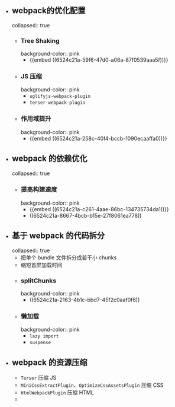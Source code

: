 - ## webpack的优化配置
  collapsed:: true
	- ### Tree Shaking
	  background-color:: pink
		- {{embed ((6524c21a-59f6-47d0-a06a-87f0539aaa5f))}}
	- ### JS 压缩
	  background-color:: pink
		- `uglifyjs-webpack-plugin`
		- `terser-webpack-plugin`
	- ### 作用域提升
	  background-color:: pink
		- {{embed ((6524c21a-258c-40f4-bccb-1090ecaaffa0))}}
- ## webpack 的依赖优化
  collapsed:: true
	- ### 提高构建速度
	  background-color:: pink
		- {{embed ((6524c21a-c261-4aae-86bc-134735734da1))}}
		- ((6524c21a-8667-4bcb-b15e-27f8061ea778))
- ## 基于 webpack 的代码拆分
  collapsed:: true
	- 把单个 bundle 文件拆分成若干小 chunks
	- 缩短首屏加载时间
	- ### splitChunks
	  background-color:: pink
		- ((6524c21a-2163-4b1c-bbd7-45f2c0aaf0f6))
	- ### 懒加载
	  background-color:: pink
		- `lazy import`
		- `suspense`
- ## webpack 的资源压缩
	- `Terser` 压缩 JS
	- `MiniCssExtractPlugin`、`OptimizeCssAssetsPlugin` 压缩 CSS
	- `HtmlWebpackPlugin` 压缩 HTML
	-